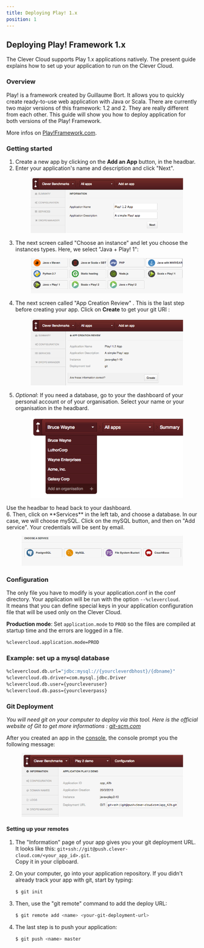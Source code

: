 ```yaml
---
title: Deploying Play! 1.x
position: 1
---
```


## Deploying Play! Framework 1.x

The Clever Cloud supports Play 1.x applications natively. The present guide explains how to set up your application to run on the Clever Cloud.  

### Overview
Play! is a framework created by Guillaume Bort. It allows you to quickly create ready-to-use web application with Java or Scala. There are currently two major versions of this framework: 1.2 and 2. They are really different from each other. This guide will show you how to deploy application for both versions of the Play! Framework.

More infos on <a target="_blank" href="http://www.playframework.org">Play!Framework.com</a>.



### Getting started

1. Create a new app by clicking on the **Add an App** button, in the headbar. 
2. Enter your application's name and description and click "Next".<figure class="cc-content-imglarge">
  <img src="/assets/images/appjavaplay.png"/></figure>
3. The next screen called "Choose an instance" and let you choose the instances types. Here, we select "Java + Play! 1":  <figure class="cc-content-imglarge"><img src="/assets/images/javawarapp.png"></figure>
4. The next screen called "App Creation Review" . This is the last step before creating your app. Click on **Create** to get your git URI  : <figure class="cc-content-imglarge"><img src="/assets/images/appcreationreviewjavaplay.png"></figure>
5. *Optional*: If you need a database, go to your the dashboard of your personal account or of your organisation. Select your name or your organisation in the headbard. <figure class="cc-content-img">
  <a href="/assets/images/gotohome.png"><img src="/assets/images/gotohome.png"/></a>
  <figcaption>Use the headbar to head back to your dashboard. 
  </figcaption>
</figure>
6. Then, click on **Services** in the left tab, and choose a database. In our case, we will choose mySQL. Click on the mySQL button, and then on "Add service". Your credentials will be sent by email.<figure class="cc-content-imglarge"><img src="/assets/images/mysql.png"></figure>


### Configuration

The only file you have to modify is your application.conf in the conf directory.
Your application will be run with the option `--%clevercloud`.  
It means that you can define special keys in your application configuration file that will be used only on the Clever Cloud.

**Production mode**: Set `application.mode` to `PROD` so the files are compiled at startup time and the errors are logged in a file.

```bash
%clevercloud.application.mode=PROD
```

### Example: set up a mysql database
```bash
%clevercloud.db.url="jdbc:mysql://{yourcleverdbhost}/{dbname}"
%clevercloud.db.driver=com.mysql.jdbc.Driver
%clevercloud.db.user={yourcleveruser}
%clevercloud.db.pass={yourcleverpass}
```

### Git Deployment
*You will need git on your computer to deploy via this tool. Here is the official website of Git to get more informations&nbsp;: <a href="http://git-scm.com">git-scm.com</a>*

After you created an app in the [console](https://console.clever-cloud.com), the console prompt you the following message:

<figure class="cc-content-imglarge">
  <img src="/assets/images/newgitapp.png"/></a>
</figure>

#### Setting up your remotes

1. The "Information" page of your app gives you your git deployment URL.  
It looks like this:  ``git+ssh://git@push.clever-cloud.com/<your_app_id>.git``.  
Copy it in your clipboard.
2. On your computer, go into your application repository. 
If you didn't already track your app with git, start by typing:

	```bash
	$ git init
	```
3. Then, use the "git remote" command to add the deploy URL:

	```bash
	$ git remote add <name> <your-git-deployment-url>
	```

4. The last step is to push your application:

	```bash
	$ git push <name> master
	```

